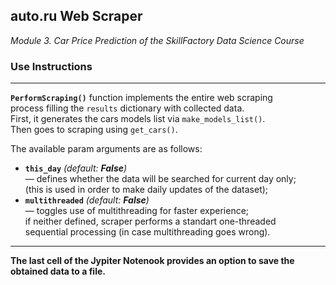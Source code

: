 ## auto.ru Web Scraper
_Module 3. Car Price Prediction of the SkillFactory Data Science Course_

### Use Instructions
---
**`PerformScraping()`** function implements the entire web scraping\
process filling the `results` dictionary with collected data.\
First, it generates the cars models list via `make_models_list()`.\
Then goes to scraping using `get_cars()`.

The available param arguments are as follows:
- **`this_day`** _(default: **False**)_\
        — defines whether the data will be searched for current day only;\
          (this is used in order to make daily updates of the dataset);
- **`multithreaded`** _(default: **False**)_\
        — toggles use of multithreading for faster experience;\
          if neither defined, scraper performs a standart one-threaded\
          sequential processing (in case multithreading goes wrong).
---
**The last cell of the Jypiter Notenook provides an option to save the\
obtained data to a file.**
